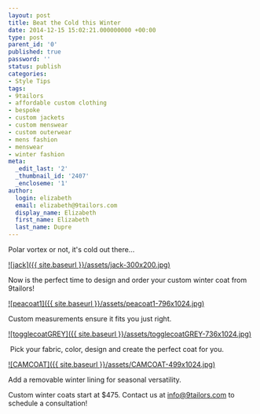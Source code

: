 ```yaml
---
layout: post
title: Beat the Cold this Winter
date: 2014-12-15 15:02:21.000000000 +00:00
type: post
parent_id: '0'
published: true
password: ''
status: publish
categories:
- Style Tips
tags:
- 9tailors
- affordable custom clothing
- bespoke
- custom jackets
- custom menswear
- custom outerwear
- mens fashion
- menswear
- winter fashion
meta:
  _edit_last: '2'
  _thumbnail_id: '2407'
  _encloseme: '1'
author:
  login: elizabeth
  email: elizabeth@9tailors.com
  display_name: Elizabeth
  first_name: Elizabeth
  last_name: Dupre
---
```

Polar vortex or not, it's cold out there...

[![jack]({{ site.baseurl }}/assets/jack-300x200.jpg)](http://blog.9tailors.com/uploads/jack.jpg)

Now is the perfect time to design and order your custom winter coat from 9tailors!

[![peacoat1]({{ site.baseurl }}/assets/peacoat1-796x1024.jpg)](http://blog.9tailors.com/uploads/peacoat1.jpg)

Custom measurements ensure it fits you just right.

[![togglecoatGREY]({{ site.baseurl }}/assets/togglecoatGREY-736x1024.jpg)](http://blog.9tailors.com/uploads/togglecoatGREY.jpg)

 Pick your fabric, color, design and create the perfect coat for you.

[![CAMCOAT]({{ site.baseurl }}/assets/CAMCOAT-499x1024.jpg)](http://blog.9tailors.com/uploads/CAMCOAT.jpg)

Add a removable winter lining for seasonal versatility.

Custom winter coats start at $475. Contact us at info@9tailors.com to schedule a consultation!